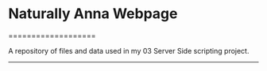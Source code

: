 # Naturally Anna Webpage
===================


A repository of files and data used in my 03 Server Side scripting project.

----------
